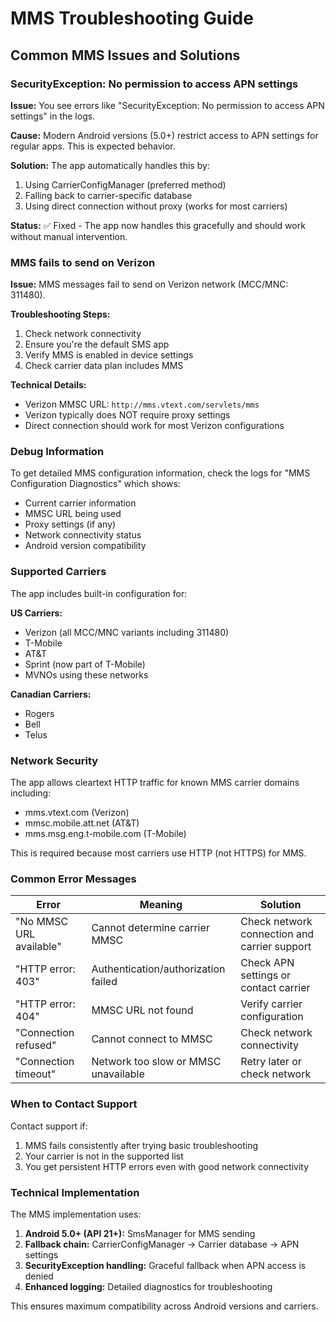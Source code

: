 # MMS Troubleshooting Guide

## Common MMS Issues and Solutions

### SecurityException: No permission to access APN settings

**Issue:** You see errors like "SecurityException: No permission to access APN settings" in the logs.

**Cause:** Modern Android versions (5.0+) restrict access to APN settings for regular apps. This is expected behavior.

**Solution:** The app automatically handles this by:
1. Using CarrierConfigManager (preferred method)
2. Falling back to carrier-specific database
3. Using direct connection without proxy (works for most carriers)

**Status:** ✅ Fixed - The app now handles this gracefully and should work without manual intervention.

### MMS fails to send on Verizon

**Issue:** MMS messages fail to send on Verizon network (MCC/MNC: 311480).

**Troubleshooting Steps:**
1. Check network connectivity
2. Ensure you're the default SMS app
3. Verify MMS is enabled in device settings
4. Check carrier data plan includes MMS

**Technical Details:**
- Verizon MMSC URL: `http://mms.vtext.com/servlets/mms`
- Verizon typically does NOT require proxy settings
- Direct connection should work for most Verizon configurations

### Debug Information

To get detailed MMS configuration information, check the logs for "MMS Configuration Diagnostics" which shows:
- Current carrier information
- MMSC URL being used
- Proxy settings (if any)
- Network connectivity status
- Android version compatibility

### Supported Carriers

The app includes built-in configuration for:

**US Carriers:**
- Verizon (all MCC/MNC variants including 311480)
- T-Mobile
- AT&T
- Sprint (now part of T-Mobile)
- MVNOs using these networks

**Canadian Carriers:**
- Rogers
- Bell
- Telus

### Network Security

The app allows cleartext HTTP traffic for known MMS carrier domains including:
- mms.vtext.com (Verizon)
- mmsc.mobile.att.net (AT&T)
- mms.msg.eng.t-mobile.com (T-Mobile)

This is required because most carriers use HTTP (not HTTPS) for MMS.

### Common Error Messages

| Error | Meaning | Solution |
|-------|---------|----------|
| "No MMSC URL available" | Cannot determine carrier MMSC | Check network connection and carrier support |
| "HTTP error: 403" | Authentication/authorization failed | Check APN settings or contact carrier |
| "HTTP error: 404" | MMSC URL not found | Verify carrier configuration |
| "Connection refused" | Cannot connect to MMSC | Check network connectivity |
| "Connection timeout" | Network too slow or MMSC unavailable | Retry later or check network |

### When to Contact Support

Contact support if:
1. MMS fails consistently after trying basic troubleshooting
2. Your carrier is not in the supported list
3. You get persistent HTTP errors even with good network connectivity

### Technical Implementation

The MMS implementation uses:
1. **Android 5.0+ (API 21+):** SmsManager for MMS sending
2. **Fallback chain:** CarrierConfigManager → Carrier database → APN settings
3. **SecurityException handling:** Graceful fallback when APN access is denied
4. **Enhanced logging:** Detailed diagnostics for troubleshooting

This ensures maximum compatibility across Android versions and carriers.